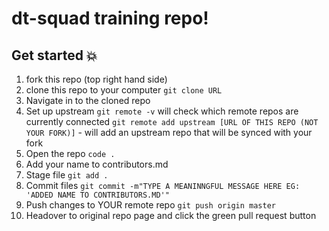 # dt-squad training repo!

## Get started :boom:

1. fork this repo (top right hand side)
2. clone this repo to your computer
`git clone URL`
3. Navigate in to the cloned repo
4. Set up upstream
`git remote -v` will check which remote repos are currently connected
`git remote add upstream [URL OF THIS REPO (NOT YOUR FORK)]` - will add an upstream repo that will be synced with your fork
5. Open the repo `code .`
6. Add your name to contributors.md
7. Stage file `git add .`
8. Commit files `git commit -m"TYPE A MEANINNGFUL MESSAGE HERE EG: 'ADDED NAME TO CONTRIBUTORS.MD'"`
9. Push changes to YOUR remote repo `git push origin master`
10. Headover to original repo page and click the green pull request button